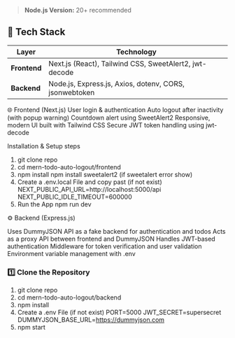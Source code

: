 > **Node.js Version:** 20+ recommended

## 🧰 Tech Stack

| Layer | Technology |
|-------|-------------|
| **Frontend** | Next.js (React), Tailwind CSS, SweetAlert2, jwt-decode |
| **Backend** | Node.js, Express.js, Axios, dotenv, CORS, jsonwebtoken

🌐 Frontend (Next.js)
User login & authentication
Auto logout after inactivity (with popup warning)
Countdown alert using SweetAlert2
Responsive, modern UI built with Tailwind CSS
Secure JWT token handling using jwt-decode

Installation & Setup steps
1. git clone repo
2. cd mern-todo-auto-logout/frontend
3. npm install 
 npm install sweetalert2 (if sweetalert error show)
4. Create a .env.local File and copy past (if not exist)
NEXT_PUBLIC_API_URL=http://localhost:5000/api
NEXT_PUBLIC_IDLE_TIMEOUT=600000 
5. Run the App
npm run dev

⚙️ Backend (Express.js)

Uses DummyJSON API as a fake backend for authentication and todos
Acts as a proxy API between frontend and DummyJSON
Handles JWT-based authentication
Middleware for token verification and user validation
Environment variable management with .env


### 1️⃣ Clone the Repository
1. git clone repo
2. cd mern-todo-auto-logout/backend
3. npm install
4. Create a .env File (if not exist)
PORT=5000
JWT_SECRET=supersecret
DUMMYJSON_BASE_URL=https://dummyjson.com
5. npm start

